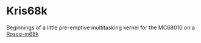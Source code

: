 # Kris68k

Beginnings of a little pre-emptive multitasking kernel for the MC68010 on a [Rosco-m68k](https://rosco-m68k.com/)